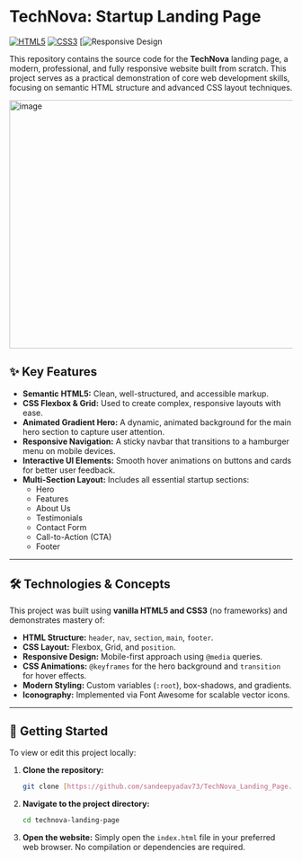 # TechNova: Startup Landing Page

[![HTML5](https://img.shields.io/badge/HTML5-E34F26?style=for-the-badge&logo=html5&logoColor=white)](https://en.wikipedia.org/wiki/HTML5)
[![CSS3](https://img.shields.io/badge/CSS3-1572B6?style=for-the-badge&logo=css3&logoColor=white)](https://en.wikipedia.org/wiki/CSS)
[![Responsive Design](https://img.shields.io/badge/Responsive-Yes-brightgreen?style=for-the-badge&logo=data:image/svg+xml;base64,PHN2ZyB4bWxucz0iaHR0cDovL3d3dy53My5vcmcvMjAwMC9zdmciIHZpZXdCb3g9IjAgMCAyNCAyNCIgZmlsbD0id2hpdGUiPjxwYXRoIGQ9Ik00IDZoMTR2MTJING0xMC04djZoNFY5bS05IDB2MWgyVjltLTcgMHY2aDR2LTZINHoiLz48cGF0aCBkPSJNMjAgMkg0Yy0xLjEgMC0yIC45LTIgMnYxNmMwIDEuMS45IDIgMiAyaDE2YzEuMSAwIDItLjkgMi0yVjRjMC0xLjEtLjktMi0yLTJ6bTAgMThINGYtMiAyVjRjMC0xLjEuOS0yIDItMmgxNmMxLjEgMCAyIC45IDIgMnYxNmYyLTJ6Ii8+PC9zdmc+)

This repository contains the source code for the **TechNova** landing page, a modern, professional, and fully responsive website built from scratch. This project serves as a practical demonstration of core web development skills, focusing on semantic HTML structure and advanced CSS layout techniques.

<img width="959" height="442" alt="image" src="https://github.com/user-attachments/assets/01aee600-5246-48fa-9e3b-970d316ad657" />


## ✨ Key Features

* **Semantic HTML5:** Clean, well-structured, and accessible markup.
* **CSS Flexbox & Grid:** Used to create complex, responsive layouts with ease.
* **Animated Gradient Hero:** A dynamic, animated background for the main hero section to capture user attention.
* **Responsive Navigation:** A sticky navbar that transitions to a hamburger menu on mobile devices.
* **Interactive UI Elements:** Smooth hover animations on buttons and cards for better user feedback.
* **Multi-Section Layout:** Includes all essential startup sections:
    * Hero
    * Features
    * About Us
    * Testimonials
    * Contact Form
    * Call-to-Action (CTA)
    * Footer

---

## 🛠️ Technologies & Concepts

This project was built using **vanilla HTML5 and CSS3** (no frameworks) and demonstrates mastery of:

* **HTML Structure:** `header`, `nav`, `section`, `main`, `footer`.
* **CSS Layout:** Flexbox, Grid, and `position`.
* **Responsive Design:** Mobile-first approach using `@media` queries.
* **CSS Animations:** `@keyframes` for the hero background and `transition` for hover effects.
* **Modern Styling:** Custom variables (`:root`), box-shadows, and gradients.
* **Iconography:** Implemented via Font Awesome for scalable vector icons.

---

## 🚀 Getting Started

To view or edit this project locally:

1.  **Clone the repository:**
    ```bash
    git clone [https://github.com/sandeepyadav73/TechNova_Landing_Page.git](https://github.com/sandeepyadav73/TechNova_Landing_Page.git)
    ```

2.  **Navigate to the project directory:**
    ```bash
    cd technova-landing-page
    ```

3.  **Open the website:**
    Simply open the `index.html` file in your preferred web browser. No compilation or dependencies are required.
